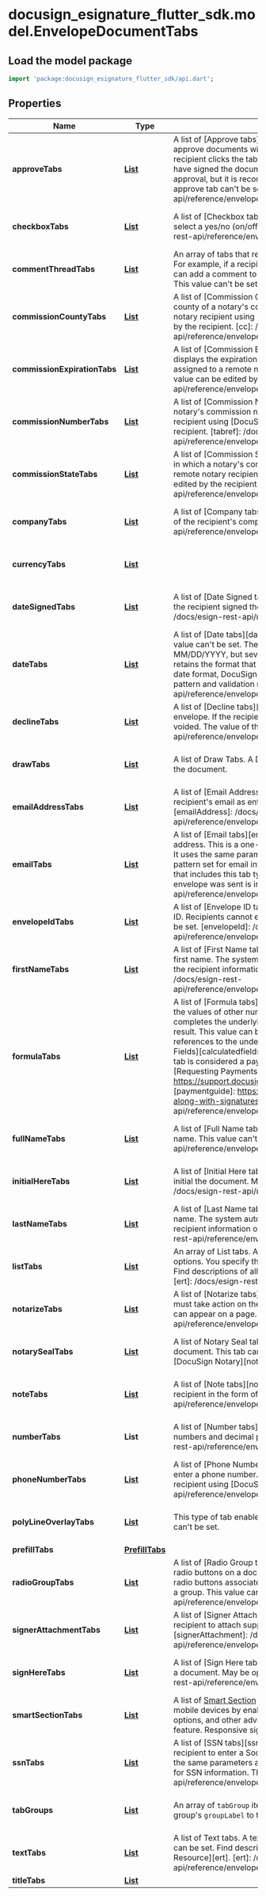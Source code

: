 # docusign_esignature_flutter_sdk.model.EnvelopeDocumentTabs

## Load the model package
```dart
import 'package:docusign_esignature_flutter_sdk/api.dart';
```

## Properties
Name | Type | Description | Notes
------------ | ------------- | ------------- | -------------
**approveTabs** | [**List<Approve>**](Approve.md) | A list of [Approve tabs][approve].  An Approve tab enables the recipient to approve documents without placing a signature or initials on the document. If the recipient clicks the tab during the signing process, the recipient is considered to have signed the document. No information is shown on the document of the approval, but it is recorded as a signature in the envelope history. The value of an approve tab can't be set.  [approve]:        /docs/esign-rest-api/reference/envelopes/enveloperecipienttabs/  | [optional] [default to const []]
**checkboxTabs** | [**List<Checkbox>**](Checkbox.md) | A list of [Checkbox tabs][checkbox].   A Checkbox tab enables the recipient to select a yes/no (on/off) option. This value can be set.   [checkbox]:  /docs/esign-rest-api/reference/envelopes/enveloperecipienttabs/  | [optional] [default to const []]
**commentThreadTabs** | [**List<CommentThread>**](CommentThread.md) | An array of tabs that represents a collection of comments in a comment thread. For example, if a recipient has questions about the content of a document, they can add a comment to the document and control who else can see the comment. This value can't be set. | [optional] [default to const []]
**commissionCountyTabs** | [**List<CommissionCounty>**](CommissionCounty.md) | A list of [Commission County tabs][cc].   A Commission County tab displays the county of a notary's commission. This tab can only be assigned to a remote notary recipient using [DocuSign Notary][notary]. The tab's value can be edited by the recipient.   [cc]:  /docs/esign-rest-api/reference/envelopes/enveloperecipienttabs/ [notary]: /docs/notary-api/ | [optional] [default to const []]
**commissionExpirationTabs** | [**List<CommissionExpiration>**](CommissionExpiration.md) | A list of [Commission Expiration tabs][tabref].   A Commission Expiration tab displays the expiration date of a notary's commission. This tab can only be assigned to a remote notary recipient using [DocuSign Notary][notary]. The tab's value can be edited by the recipient.   [tabref]:  /docs/esign-rest-api/reference/envelopes/enveloperecipienttabs/ [notary]: /docs/notary-api/ | [optional] [default to const []]
**commissionNumberTabs** | [**List<CommissionNumber>**](CommissionNumber.md) | A list of [Commission Number tabs][tabref].   A Commission Number tab displays a notary's commission number. This tab can only be assigned to a remote notary recipient using [DocuSign Notary][notary]. The tab's value can be edited by the recipient.   [tabref]:  /docs/esign-rest-api/reference/envelopes/enveloperecipienttabs/ [notary]: /docs/notary-api/ | [optional] [default to const []]
**commissionStateTabs** | [**List<CommissionState>**](CommissionState.md) | A list of [Commission State tabs][cc].   A Commission County tab displays the state in which a notary's commission was granted. This tab can only be assigned to a remote notary recipient using [DocuSign Notary][notary]. The tab's value can be edited by the recipient.   [cc]:  /docs/esign-rest-api/reference/envelopes/enveloperecipienttabs/ [notary]: /docs/notary-api/ | [optional] [default to const []]
**companyTabs** | [**List<Company>**](Company.md) | A list of [Company tabs][company].  A Company tab displays a field for the name of the recipient's company. This value can't be set.  [company]: /docs/esign-rest-api/reference/envelopes/enveloperecipienttabs/create/#parameters_company  | [optional] [default to const []]
**currencyTabs** | [**List<Currency>**](Currency.md) |  | [optional] [default to const []]
**dateSignedTabs** | [**List<DateSigned>**](DateSigned.md) | A list of [Date Signed tabs][dateSigned].   A Date Signed tab displays the date that the recipient signed the document. This value can't be set.  [dateSigned]: /docs/esign-rest-api/reference/envelopes/enveloperecipienttabs/  | [optional] [default to const []]
**dateTabs** | [**List<ModelDate>**](DateTime.md) | A list of [Date tabs][date].  A Date tab enables the recipient to enter a date. This value can't be set. The tooltip for this tab recommends the date format MM/DD/YYYY, but several other date formats are also accepted. The system retains the format that the recipient enters.  **Note:** If you need to enforce a specific date format, DocuSign recommends that you use a Text tab with a validation pattern and validation message.   [date]: /docs/esign-rest-api/reference/envelopes/enveloperecipienttabs/  | [optional] [default to const []]
**declineTabs** | [**List<Decline>**](Decline.md) | A list of [Decline tabs][decline].  A Decline tab enables the recipient to decline the envelope. If the recipient clicks the tab during the signing process, the envelope is voided. The value of this tab can't be set.   [decline]: /docs/esign-rest-api/reference/envelopes/enveloperecipienttabs/  | [optional] [default to const []]
**drawTabs** | [**List<Draw>**](Draw.md) | A list of Draw Tabs.  A Draw Tab allows the recipient to add a free-form drawing to the document. | [optional] [default to const []]
**emailAddressTabs** | [**List<EmailAddress>**](EmailAddress.md) | A list of [Email Address tabs][emailAddress].  An Email Address tab displays the recipient's email as entered in the recipient information. This value can't be set.   [emailAddress]: /docs/esign-rest-api/reference/envelopes/enveloperecipienttabs/  | [optional] [default to const []]
**emailTabs** | [**List<Email>**](Email.md) | A list of [Email tabs][email].  An Email tab enables the recipient to enter an email address. This is a one-line field that checks that a valid email address is entered. It uses the same parameters as a Text tab, with the validation message and pattern set for email information. This value can be set.  When getting information that includes this tab type, the original value of the tab when the associated envelope was sent is included in the response.  [email]: /docs/esign-rest-api/reference/envelopes/enveloperecipienttabs/  | [optional] [default to const []]
**envelopeIdTabs** | [**List<EnvelopeId>**](EnvelopeId.md) | A list of [Envelope ID tabs][envelopeId].  An Envelope ID tab  displays the envelope ID. Recipients cannot enter or change the information in this tab. This value can't be set.   [envelopeId]: /docs/esign-rest-api/reference/envelopes/enveloperecipienttabs/create/#response201_envelopeid  | [optional] [default to const []]
**firstNameTabs** | [**List<FirstName>**](FirstName.md) | A list of [First Name tabs][firstName].  A First Name tab displays the recipient's first name. The system automatically populates this field by splitting the name in the recipient information on spaces. This value can't be set.   [firstName]: /docs/esign-rest-api/reference/envelopes/enveloperecipienttabs/create/#parameters_firstname  | [optional] [default to const []]
**formulaTabs** | [**List<FormulaTab>**](FormulaTab.md) | A list of [Formula tabs][formulaTab].  The value of a Formula tab is calculated from the values of other number or date tabs in the document. When the recipient completes the underlying fields, the Formula tab calculates and displays the result. This value can be set.  The `formula` property of the tab contains the references to the underlying tabs. To learn more about formulas, see [Calculated Fields][calculatedfields].  If a Formula tab contains a `paymentDetails` property, the tab is considered a payment item. To learn more about payments, see [Requesting Payments Along with Signatures][paymentguide].  [calculatedfields]: https://support.docusign.com/en/guides/ndse-user-guide-calculated-fields [paymentguide]:     https://support.docusign.com/en/guides/requesting-payments-along-with-signatures [formulaTab]:      /docs/esign-rest-api/reference/envelopes/enveloperecipienttabs/  | [optional] [default to const []]
**fullNameTabs** | [**List<FullName>**](FullName.md) | A list of [Full Name tabs][fullName].  A Full Name tab displays the recipient's full name. This value can't be set.   [fullName]: /docs/esign-rest-api/reference/envelopes/enveloperecipienttabs/  | [optional] [default to const []]
**initialHereTabs** | [**List<InitialHere>**](InitialHere.md) | A list of [Initial Here tabs][initialHere].  This type of tab enables the recipient to initial the document. May be optional. This value can't be set.  [initialHere]: /docs/esign-rest-api/reference/envelopes/enveloperecipienttabs/  | [optional] [default to const []]
**lastNameTabs** | [**List<LastName>**](LastName.md) | A list of [Last Name tabs][lastName].  A Last Name tab displays the recipient's last name. The system automatically populates this field by splitting the name in the recipient information on spaces. This value can't be set.   [lastName]: /docs/esign-rest-api/reference/envelopes/enveloperecipienttabs/  | [optional] [default to const []]
**listTabs** | [**List<ModelList>**](ModelList.md) | An array of List tabs.  A List tab enables the recipient to choose from a list of options. You specify the options in the `listItems` property. This value can't be set.  Find descriptions of all tab types in the [EnvelopeRecipientTabs Resource][ert].  [ert]: /docs/esign-rest-api/reference/envelopes/enveloperecipienttabs/  | [optional] [default to const []]
**notarizeTabs** | [**List<Notarize>**](Notarize.md) | A list of  [Notarize tabs][notarize].  A Notarize tab alerts notary recipients that they must take action on the page. This value can be set.  **Note:** Only one notarize tab can appear on a page.  [notarize]: /docs/esign-rest-api/reference/envelopes/enveloperecipienttabs/  | [optional] [default to const []]
**notarySealTabs** | [**List<NotarySeal>**](NotarySeal.md) | A list of Notary Seal tabs.  A Notary Seal tab enables the recipient to notarize a document. This tab can only be assigned to a remote notary recipient using [DocuSign Notary][notary].  [notary]: /docs/notary-api/ | [optional] [default to const []]
**noteTabs** | [**List<Note>**](Note.md) | A list of [Note tabs][note].  A Note tab displays additional information to the recipient in the form of a note. This value can be set.  [note]: /docs/esign-rest-api/reference/envelopes/enveloperecipienttabs/  | [optional] [default to const []]
**numberTabs** | **List<num>** | A list of [Number tabs][number].  A Number tab enables the recipient to enter numbers and decimal points (.). This value can be set.    [number]: /docs/esign-rest-api/reference/envelopes/enveloperecipienttabs/  | [optional] [default to const []]
**phoneNumberTabs** | [**List<PhoneNumber>**](PhoneNumber.md) | A list of [Phone Number tabs][cc].   A Phone Number tab enables a recipient to enter a phone number.  **Note:** This tab can only be assigned to a remote notary recipient using [DocuSign Notary][notary].  [cc]:  /docs/esign-rest-api/reference/envelopes/enveloperecipienttabs/ [notary]: /docs/notary-api/ | [optional] [default to const []]
**polyLineOverlayTabs** | [**List<PolyLineOverlay>**](PolyLineOverlay.md) | This type of tab enables the recipient to strike through document text. This value can't be set.                                                                                                                                                                                                                                                                                                                                                                                                                                                                                                                                                       | [optional] [default to const []]
**prefillTabs** | [**PrefillTabs**](PrefillTabs.md) |  | [optional] 
**radioGroupTabs** | [**List<RadioGroup>**](RadioGroup.md) | A list of [Radio Group tabs][radioGroup].  A Radio Group tab places a group of radio buttons on a document. The `radios` property is used to add and place the radio buttons associated with the group. Only one radio button can be selected in a group. This value can be set.   [radioGroup]: /docs/esign-rest-api/reference/envelopes/enveloperecipienttabs/  | [optional] [default to const []]
**signerAttachmentTabs** | [**List<SignerAttachment>**](SignerAttachment.md) | A list of [Signer Attachment tabs][signerAttachment].  This type of tab enables the recipient to attach supporting documents to an envelope. This value can't be set.   [signerAttachment]: /docs/esign-rest-api/reference/envelopes/enveloperecipienttabs/  | [optional] [default to const []]
**signHereTabs** | [**List<SignHere>**](SignHere.md) | A list of [Sign Here tabs][signHere].  This type of tab enables the recipient to sign a document. May be optional. This value can't be set.  [signHere]: /docs/esign-rest-api/reference/envelopes/enveloperecipienttabs/  | [optional] [default to const []]
**smartSectionTabs** | [**List<SmartSection>**](SmartSection.md) | A list of [Smart Section](https://www.docusign.com/blog/dsdev-deep-dive-responsive-smart-sections) tabs.  Smart Section tabs enhance responsive signing on mobile devices by enabling collapsible sections, page breaks, custom formatting options, and other advanced functionality.  **Note:** Smart Sections are a premium feature. Responsive signing must also be enabled for your account. | [optional] [default to const []]
**ssnTabs** | [**List<Ssn>**](Ssn.md) | A list of [SSN tabs][ssn].  An SSN tab contains a one-line field that enables the recipient to enter a Social Security Number (SSN) with or without dashes. It uses the same parameters as a Text tab, with the validation message and pattern set for SSN information. This value can be set.   [ssn]: /docs/esign-rest-api/reference/envelopes/enveloperecipienttabs/  | [optional] [default to const []]
**tabGroups** | [**List<TabGroup>**](TabGroup.md) | An array of `tabGroup` items.  To associate a tab with a tab group, add the tab group's `groupLabel` to the tab's `tabGroupLabels` array.  | [optional] [default to const []]
**textTabs** | [**List<Text>**](Text.md) | A list of Text tabs.  A text tab enables the recipient to enter free text. This value can be set.  Find descriptions of all tab types in the [EnvelopeRecipientTabs Resource][ert].  [ert]: /docs/esign-rest-api/reference/envelopes/enveloperecipienttabs/  | [optional] [default to const []]
**titleTabs** | [**List<Title>**](Title.md) | A list of [Title tabs][title].  A Title tab displays the recipient's title.  This value can't be set.   [title]: /docs/esign-rest-api/reference/envelopes/enveloperecipienttabs/  | [optional] [default to const []]
**viewTabs** | [**List<View>**](View.md) | A list of [View tabs][view].  A View tab is used with an Approve tab to handle supplemental documents.  This value can be set.  [view]: /docs/esign-rest-api/reference/envelopes/enveloperecipienttabs/  | [optional] [default to const []]
**zipTabs** | [**List<Zip>**](Zip.md) | A list of [Zip tabs][zip].  A Zip tab enables the recipient to enter a ZIP code. The ZIP code can be five digits or nine digits ( in ZIP+4 format), and can be entered with or without dashes. It uses the same parameters as a Text tab, with the validation message and pattern set for ZIP code information.  This value can be set.   [zip]: /docs/esign-rest-api/reference/envelopes/enveloperecipienttabs/  | [optional] [default to const []]

[[Back to Model list]](../README.md#documentation-for-models) [[Back to API list]](../README.md#documentation-for-api-endpoints) [[Back to README]](../README.md)


